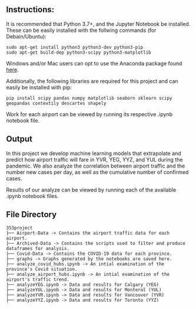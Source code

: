 
## Instructions:
It is recommended that Python 3.7+, and the Jupyter Notebook be installed. These can be easily installed with the follwing commands (for Debain/Ubuntu):
```
sudo apt-get install python3 python3-dev python3-pip
sudo apt-get build-dep python3-scipy python3-matplotlib
```
Windows and/or Mac users can opt to use the Anaconda package found [here](https://www.anaconda.com/products/individual).

Additionally, the following libraries are required for this project and can easily be installed with pip:
```
pip install scipy pandas numpy matplotlib seaborn sklearn scipy geopandas contextily descartes shapely
```

Work for each airport can be viewed by running its respective .ipynb notebook file.

## Output

In this project we develop machine learning models that extrapolate and predict how airport traffic will fare in YVR, YEG, YYZ, and YUL during the pandemic. We also analyze the correlation between airport traffic and the number new cases per day, as well as the cumulative number of confirmed cases. 

Results of our analyze can be viewed by running each of the available .ipynb notebook files.

## File Directory 

```
353project
├── Airport-Data -> Contains the airport traffic data for each airport.
├── Archived-Data -> Contains the scripts used to filter and produce dataframes for analysis.
├── Covid-Data -> Contains the COVID-19 data for each province.
├── graphs -> Graphs generated by the notebooks are saved here.
├── analyze_covid_hubs.ipynb -> An intial examination of the province's Covid situation.
├── analyze_airport_hubs.ipynb -> An intial examination of the airport's traffic trend.
├── analyzeYEG.ipynb -> Data and results for Calgary (YEG)
├── analyzeYUL.ipynb -> Data and results for Monteral (YUL)
├── analyzeYVR.ipynb -> Data and results for Vancouver (YVR)
├── analyzeYYZ.ipynb -> Data and results for Toronto (YYZ)
```

